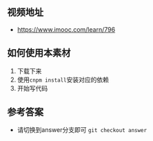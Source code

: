 ## 视频地址
- https://www.imooc.com/learn/796
## 如何使用本素材
1. 下载下来
2. 使用`cnpm install`安装对应的依赖
3. 开始写代码
## 参考答案
- 请切换到answer分支即可
`git checkout answer`
